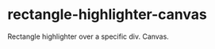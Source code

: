 rectangle-highlighter-canvas
============================

Rectangle highlighter over a specific div. Canvas.
